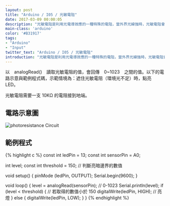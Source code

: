 ```yaml
---
layout: post
title: "Arduino / I05 / 光敏電阻"
date: 2017-03-09 00:00:05
description: "光敏電阻是利用光電導效應的一種特殊的電阻，當外界光線強時，光敏電阻會讀到較大的值；外界光線弱時，會讀到較小的值。"
main-class: 'arduino'
color: '#B31917'
tags:
- "Arduino"
- "Input"
twitter_text: "Arduino / I05 / 光敏電阻"
introduction: "光敏電阻是利用光電導效應的一種特殊的電阻，當外界光線強時，光敏電阻會讀到較大的值；外界光線弱時，會讀到較小的值。"
---
```



以　analogRead()　讀取光敏電阻的值，會回傳　0~1023　之間的值。以下的電路示意與範例程式碼，示範情境為：遮住光敏電阻（環境光不足）時，點亮　LED。

光敏電阻需要一支 10KΩ 的電阻接到地端。

## 電路示意圖

![photoresistance Circuit](/freakhq/assets/img/posts/I05-1.png)


## 範例程式

{% highlight c %}
const int ledPin = 13;
const int sensorPin = A0;

int level;
const int threshold = 150;          // 判斷亮暗邊界的數值

void setup() {
  pinMode (ledPin, OUTPUT);
  Serial.begin(9600);
}

void loop() {
  level = analogRead(sensorPin);    // 0-1023
  Serial.println(level);
  if (level < threshold) {          // 若取得的數值小於 150
    digitalWrite(ledPin, HIGH);     // 亮燈
  } else {
    digitalWrite(ledPin, LOW);
  }
}
{% endhighlight %}

